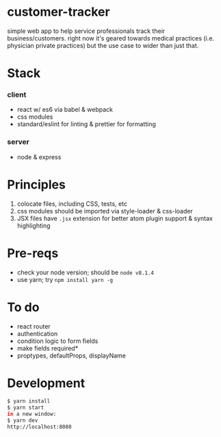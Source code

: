 # customer-tracker
simple web app to help service professionals track their business/customers.  right now it's geared towards medical practices (i.e. physician private practices) but the use case to wider than just that.

# Stack
### client
- react w/ es6 via babel & webpack
- css modules
- standard/eslint for linting & prettier for formatting

### server
- node & express

# Principles
1. colocate files, including CSS, tests, etc
2. css modules should be imported via style-loader & css-loader
3. JSX files have `.jsx` extension for better atom plugin support & syntax highlighting

# Pre-reqs
- check your node version; should be `node v8.1.4`
- use yarn; try `npm install yarn -g`

# To do
- react router
- authentication
- condition logic to form fields
- make fields required*
- proptypes, defaultProps, displayName

# Development
```bash
$ yarn install
$ yarn start
in a new window:
$ yarn dev
http://localhost:8080
```
